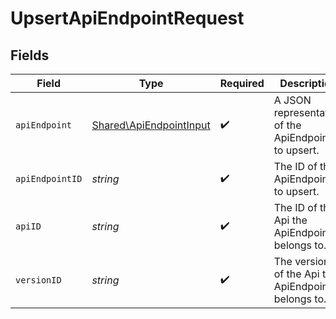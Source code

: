 # UpsertApiEndpointRequest


## Fields

| Field                                                              | Type                                                               | Required                                                           | Description                                                        |
| ------------------------------------------------------------------ | ------------------------------------------------------------------ | ------------------------------------------------------------------ | ------------------------------------------------------------------ |
| `apiEndpoint`                                                      | [Shared\ApiEndpointInput](../../Models/Shared/ApiEndpointInput.md) | :heavy_check_mark:                                                 | A JSON representation of the ApiEndpoint to upsert.                |
| `apiEndpointID`                                                    | *string*                                                           | :heavy_check_mark:                                                 | The ID of the ApiEndpoint to upsert.                               |
| `apiID`                                                            | *string*                                                           | :heavy_check_mark:                                                 | The ID of the Api the ApiEndpoint belongs to.                      |
| `versionID`                                                        | *string*                                                           | :heavy_check_mark:                                                 | The version ID of the Api the ApiEndpoint belongs to.              |